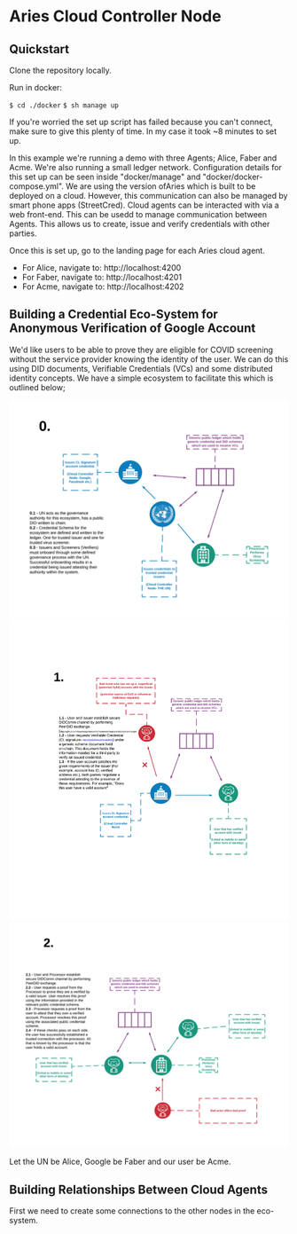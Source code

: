 # Aries Cloud Controller Node

## Quickstart

Clone the repository locally.

Run in docker:

`$ cd ./docker`
`$ sh manage up`

If you're worried the set up script has failed because you can't connect, make sure to give this plenty of time. In my case it took ~8 minutes to set up.

In this example we're running a demo with three Agents; Alice, Faber and Acme. We're also running a small ledger network. Configuration details for this set up can be seen inside "docker/manage" and "docker/docker-compose.yml". We are using the version ofAries which is built to be deployed on a cloud. However, this communication can also be managed by smart phone apps (StreetCred). Cloud agents can be interacted with via a web front-end. This can be usedd to manage communication between Agents. This allows us to create, issue and verify credentials with other parties.

Once this is set up, go to the landing page for each Aries cloud agent.

- For Alice, navigate to: http://localhost:4200
- For Faber, navigate to: http://localhost:4201
- For Acme, navigate to: http://localhost:4202

## Building a Credential Eco-System for Anonymous Verification of Google Account

We'd like users to be able to prove they are eligible for COVID screening without the service provider knowing the identity of the user. We can do this using DID documents, Verifiable Credentials (VCs) and some distributed identity concepts. We have a simple ecosystem to facilitate this which is outlined below;

![Step 0](images/step0.png)
![Step 1](images/step1.png)
![Step 2](images/step2.png)



Let the UN be Alice, Google be Faber and our user be Acme.




## Building Relationships Between Cloud Agents

First we need to create some connections to the other nodes in the eco-system.
